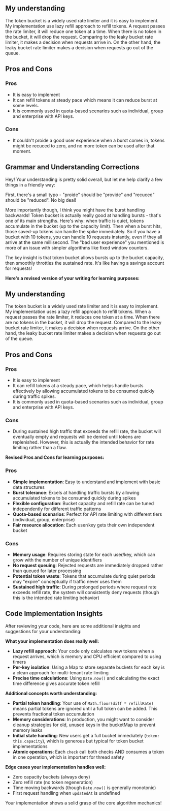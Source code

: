 ## My understanding

The token bucket is a widely used rate limiter and it is easy to implement.
My implementation use lazy refill approach to refill tokens.
A request passes the rate limiter, it will reduce one token at a time.
When there is no token in the bucket, it will drop the request.
Comparing to the leaky bucket rate limiter, it makes a decision when requests arrive in. On the other hand, the leaky bucket rate limiter makes a decision when requests go out of the queue.

## Pros and Cons

### Pros

- It is easy to implement
- It can refill tokens at steady pace which means it can reduce burst at some levels.
- It is commonly used in quota-based scenarios such as individual, group and enterprise with API keys.

### Cons

- It couldn't proide a good user experience when a burst comes in, tokens might be recuced to zero, and no more token can be used after that moment.

## Grammar and Understanding Corrections

Hey! Your understanding is pretty solid overall, but let me help clarify a few things in a friendly way:

First, there's a small typo - "proide" should be "provide" and "recuced" should be "reduced". No big deal!

More importantly though, I think you might have the burst handling backwards! Token bucket is actually really good at handling bursts - that's one of its main strengths. Here's why: when traffic is quiet, tokens accumulate in the bucket (up to the capacity limit). Then when a burst hits, those saved-up tokens can handle the spike immediately. So if you have a bucket with 10 tokens, you can handle 10 requests instantly, even if they all arrive at the same millisecond. The "bad user experience" you mentioned is more of an issue with simpler algorithms like fixed window counters.

The key insight is that token bucket allows bursts up to the bucket capacity, then smoothly throttles the sustained rate. It's like having a savings account for requests!

**Here's a revised version of your writing for learning purposes:**

## My understanding

The token bucket is a widely used rate limiter and it is easy to implement. My implementation uses a lazy refill approach to refill tokens. When a request passes the rate limiter, it reduces one token at a time. When there are no tokens in the bucket, it will drop the request. Compared to the leaky bucket rate limiter, it makes a decision when requests arrive. On the other hand, the leaky bucket rate limiter makes a decision when requests go out of the queue.

## Pros and Cons

### Pros

- It is easy to implement
- It can refill tokens at a steady pace, which helps handle bursts effectively by allowing accumulated tokens to be consumed quickly during traffic spikes.
- It is commonly used in quota-based scenarios such as individual, group and enterprise with API keys.

### Cons

- During sustained high traffic that exceeds the refill rate, the bucket will eventually empty and requests will be denied until tokens are replenished. However, this is actually the intended behavior for rate limiting rather than a flaw.

**Revised Pros and Cons for learning purposes:**

### Pros

- **Simple implementation**: Easy to understand and implement with basic data structures
- **Burst tolerance**: Excels at handling traffic bursts by allowing accumulated tokens to be consumed quickly during spikes
- **Flexible configuration**: Bucket capacity and refill rate can be tuned independently for different traffic patterns
- **Quota-based scenarios**: Perfect for API rate limiting with different tiers (individual, group, enterprise)
- **Fair resource allocation**: Each user/key gets their own independent bucket

### Cons

- **Memory usage**: Requires storing state for each user/key, which can grow with the number of unique identifiers
- **No request queuing**: Rejected requests are immediately dropped rather than queued for later processing
- **Potential token waste**: Tokens that accumulate during quiet periods may "expire" conceptually if traffic never uses them
- **Sustained high traffic**: During prolonged periods where request rate exceeds refill rate, the system will consistently deny requests (though this is the intended rate limiting behavior)

## Code Implementation Insights

After reviewing your code, here are some additional insights and suggestions for your understanding:

**What your implementation does really well:**

- **Lazy refill approach**: Your code only calculates new tokens when a request arrives, which is memory and CPU efficient compared to using timers
- **Per-key isolation**: Using a Map to store separate buckets for each key is a clean approach for multi-tenant rate limiting
- **Precise time calculations**: Using `Date.now()` and calculating the exact time difference gives accurate token refill

**Additional concepts worth understanding:**

- **Partial token handling**: Your use of `Math.floor(diff * refillRate)` means partial tokens are ignored until a full token can be added. This prevents fractional token accumulation
- **Memory considerations**: In production, you might want to consider cleanup strategies for old, unused keys in the bucketMap to prevent memory leaks
- **Initial state handling**: New users get a full bucket immediately (`token: this.capacity`), which is generous but typical for token bucket implementations
- **Atomic operations**: Each `check` call both checks AND consumes a token in one operation, which is important for thread safety

**Edge cases your implementation handles well:**

- Zero capacity buckets (always deny)
- Zero refill rate (no token regeneration)
- Time moving backwards (though `Date.now()` is generally monotonic)
- First request handling when `updatedAt` is undefined

Your implementation shows a solid grasp of the core algorithm mechanics!
